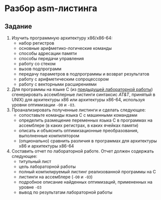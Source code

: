 # Разбор asm-листинга

## Задание

1. Изучить программную архитектуру x86/x86-64:
	* набор регистров
	* основные арифметико-логические команды
	* способы адресации памяти
	* способы передачи управления
	* работу со стеком
	* вызов подпрограмм
	* передачу параметров в подпрограммы и возврат результатов
	* работу с арифметическим сопроцессором
	* работу с векторными расширениями
2. Для программы на языке С (из [предыдущей лабораторной работы](https://github.com/llirik42/Program-Time-Measuring)) сгенерировать ассемблерные листинги синтаксис *AT&T*, принятый в UNIX) для архитектуры x86 или архитектуры x86-64, используя уровни оптимизации `-O0` и `-O3`.
3. Проанализировать полученные листинги и сделать следующее:
	* сопоставьте команды языка C с машинными командами
	* определить размещение переменных языка C в программах на ассемблере (в каких регистрах, в каких ячейках памяти)
	* описать и объяснить оптимизационные преобразования, выполненные компилятором
	* (опционально) сравнить различия в программах для архитектуры x86 и архитектуры x86-64 
4. Составить отчет по лабораторной работе. Отчет должен содержать
следующее: 
	* титульный лист
	* цель лабораторной работы
	* полный компилируемый листинг реализованной программы на C
	* листинги на ассемблере (`-O0` и `-O3`)
	* подробное описание найденных оптимизаций, примененных на уровне `-O3`
	* вывод по результатам лабораторной работы
